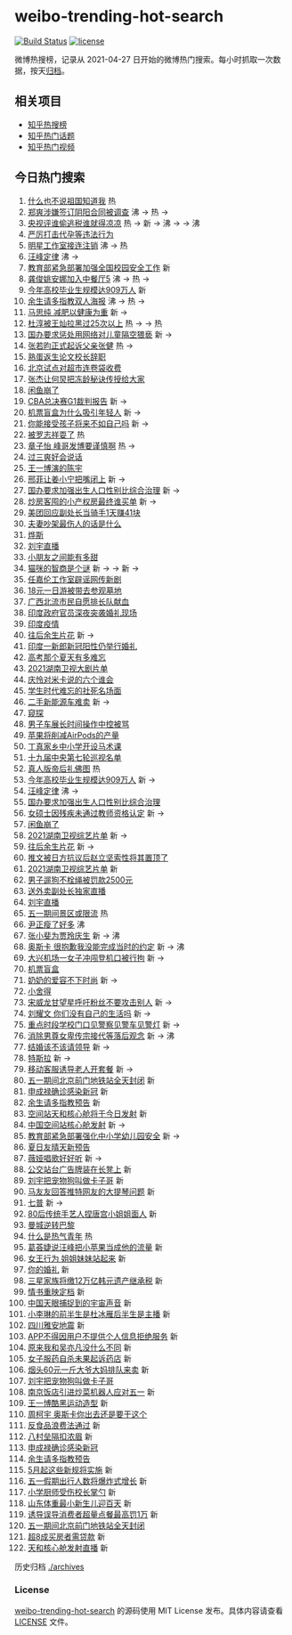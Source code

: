 # weibo-trending-hot-search

[![Build Status](https://github.com/justjavac/weibo-trending-hot-search/workflows/ci/badge.svg?branch=master)](https://github.com/justjavac/weibo-trending-hot-search/actions)
[![license](https://img.shields.io/github/license/justjavac/weibo-trending-hot-search)](https://github.com/justjavac/weibo-trending-hot-search/blob/master/LICENSE)

微博热搜榜，记录从 2021-04-27 日开始的微博热门搜索。每小时抓取一次数据，按天[归档](./archives)。

## 相关项目

- [知乎热搜榜](https://github.com/justjavac/zhihu-trending-top-search)
- [知乎热门话题](https://github.com/justjavac/zhihu-trending-hot-questions)
- [知乎热门视频](https://github.com/justjavac/zhihu-trending-hot-video)

## 今日热门搜索

<!-- BEGIN -->
<!-- 最后更新时间 Thu Apr 29 2021 10:39:36 GMT+0800 (China Standard Time) -->

1. [什么也不说祖国知道我](https://s.weibo.com//weibo?q=%23%E4%BB%80%E4%B9%88%E4%B9%9F%E4%B8%8D%E8%AF%B4%E7%A5%96%E5%9B%BD%E7%9F%A5%E9%81%93%E6%88%91%23&Refer=new_time)
   热
2. [郑爽涉嫌签订阴阳合同被调查](https://s.weibo.com//weibo?q=%23%E9%83%91%E7%88%BD%E6%B6%89%E5%AB%8C%E7%AD%BE%E8%AE%A2%E9%98%B4%E9%98%B3%E5%90%88%E5%90%8C%E8%A2%AB%E8%B0%83%E6%9F%A5%23&Refer=top)
   沸 -> 热 ->
3. [央视评谁偷逃税谁就得凉凉](https://s.weibo.com//weibo?q=%23%E5%A4%AE%E8%A7%86%E8%AF%84%E8%B0%81%E5%81%B7%E9%80%83%E7%A8%8E%E8%B0%81%E5%B0%B1%E5%BE%97%E5%87%89%E5%87%89%23&Refer=top)
   热 -> 新 -> 沸 -> -> 沸
4. [严厉打击代孕等违法行为](https://s.weibo.com//weibo?q=%23%E4%B8%A5%E5%8E%89%E6%89%93%E5%87%BB%E4%BB%A3%E5%AD%95%E7%AD%89%E8%BF%9D%E6%B3%95%E8%A1%8C%E4%B8%BA%23&Refer=top)
5. [明星工作室接连注销](https://s.weibo.com//weibo?q=%23%E6%98%8E%E6%98%9F%E5%B7%A5%E4%BD%9C%E5%AE%A4%E6%8E%A5%E8%BF%9E%E6%B3%A8%E9%94%80%23&Refer=top)
   沸 -> 热
6. [汪峰定律](https://s.weibo.com//weibo?q=%23%E6%B1%AA%E5%B3%B0%E5%AE%9A%E5%BE%8B%23&Refer=top)
   沸 ->
7. [教育部紧急部署加强全国校园安全工作](https://s.weibo.com//weibo?q=%E6%95%99%E8%82%B2%E9%83%A8%E7%B4%A7%E6%80%A5%E9%83%A8%E7%BD%B2%E5%8A%A0%E5%BC%BA%E5%85%A8%E5%9B%BD%E6%A0%A1%E5%9B%AD%E5%AE%89%E5%85%A8%E5%B7%A5%E4%BD%9C&Refer=top)
   新
8. [龚俊姚安娜加入中餐厅5](https://s.weibo.com//weibo?q=%23%E9%BE%9A%E4%BF%8A%E5%A7%9A%E5%AE%89%E5%A8%9C%E5%8A%A0%E5%85%A5%E4%B8%AD%E9%A4%90%E5%8E%855%23&Refer=top)
   沸 -> 热 ->
9. [今年高校毕业生规模达909万人](https://s.weibo.com//weibo?q=%E4%BB%8A%E5%B9%B4%E9%AB%98%E6%A0%A1%E6%AF%95%E4%B8%9A%E7%94%9F%E8%A7%84%E6%A8%A1%E8%BE%BE909%E4%B8%87%E4%BA%BA&Refer=top)
   新
10. [余生请多指教双人海报](https://s.weibo.com//weibo?q=%23%E4%BD%99%E7%94%9F%E8%AF%B7%E5%A4%9A%E6%8C%87%E6%95%99%E5%8F%8C%E4%BA%BA%E6%B5%B7%E6%8A%A5%23&Refer=top)
    沸 -> 热 ->
11. [马思纯 减肥以健康为重](https://s.weibo.com//weibo?q=%E9%A9%AC%E6%80%9D%E7%BA%AF%20%E5%87%8F%E8%82%A5%E4%BB%A5%E5%81%A5%E5%BA%B7%E4%B8%BA%E9%87%8D&Refer=top)
    新 ->
12. [杜淳被王灿拉黑过25次以上](https://s.weibo.com//weibo?q=%23%E6%9D%9C%E6%B7%B3%E8%A2%AB%E7%8E%8B%E7%81%BF%E6%8B%89%E9%BB%91%E8%BF%8725%E6%AC%A1%E4%BB%A5%E4%B8%8A%23&Refer=top)
    热 -> -> 热
13. [国办要求惩处用网络对儿童隔空猥亵](https://s.weibo.com//weibo?q=%23%E5%9B%BD%E5%8A%9E%E8%A6%81%E6%B1%82%E6%83%A9%E5%A4%84%E7%94%A8%E7%BD%91%E7%BB%9C%E5%AF%B9%E5%84%BF%E7%AB%A5%E9%9A%94%E7%A9%BA%E7%8C%A5%E4%BA%B5%23&Refer=top)
    新 ->
14. [张若昀正式起诉父亲张健](https://s.weibo.com//weibo?q=%23%E5%BC%A0%E8%8B%A5%E6%98%80%E6%AD%A3%E5%BC%8F%E8%B5%B7%E8%AF%89%E7%88%B6%E4%BA%B2%E5%BC%A0%E5%81%A5%23&Refer=top)
    热 ->
15. [熟蛋返生论文校长辞职](https://s.weibo.com//weibo?q=%23%E7%86%9F%E8%9B%8B%E8%BF%94%E7%94%9F%E8%AE%BA%E6%96%87%E6%A0%A1%E9%95%BF%E8%BE%9E%E8%81%8C%23&Refer=top)
16. [北京试点对超市连卷袋收费](https://s.weibo.com//weibo?q=%23%E5%8C%97%E4%BA%AC%E8%AF%95%E7%82%B9%E5%AF%B9%E8%B6%85%E5%B8%82%E8%BF%9E%E5%8D%B7%E8%A2%8B%E6%94%B6%E8%B4%B9%23&Refer=top)
17. [张杰让何炅把冻龄秘诀传授给大家](https://s.weibo.com//weibo?q=%23%E5%BC%A0%E6%9D%B0%E8%AE%A9%E4%BD%95%E7%82%85%E6%8A%8A%E5%86%BB%E9%BE%84%E7%A7%98%E8%AF%80%E4%BC%A0%E6%8E%88%E7%BB%99%E5%A4%A7%E5%AE%B6%23&Refer=top)
18. [闲鱼崩了](https://s.weibo.com//weibo?q=%E9%97%B2%E9%B1%BC%E5%B4%A9%E4%BA%86&Refer=top)
19. [CBA总决赛G1裁判报告](https://s.weibo.com//weibo?q=%23CBA%E6%80%BB%E5%86%B3%E8%B5%9BG1%E8%A3%81%E5%88%A4%E6%8A%A5%E5%91%8A%23&Refer=top)
    新 ->
20. [机票盲盒为什么吸引年轻人](https://s.weibo.com//weibo?q=%23%E6%9C%BA%E7%A5%A8%E7%9B%B2%E7%9B%92%E4%B8%BA%E4%BB%80%E4%B9%88%E5%90%B8%E5%BC%95%E5%B9%B4%E8%BD%BB%E4%BA%BA%23&Refer=top)
    新 ->
21. [你能接受孩子将来不如自己吗](https://s.weibo.com//weibo?q=%23%E4%BD%A0%E8%83%BD%E6%8E%A5%E5%8F%97%E5%AD%A9%E5%AD%90%E5%B0%86%E6%9D%A5%E4%B8%8D%E5%A6%82%E8%87%AA%E5%B7%B1%E5%90%97%23&Refer=top)
    新 ->
22. [被罗志祥耍了](https://s.weibo.com//weibo?q=%23%E8%A2%AB%E7%BD%97%E5%BF%97%E7%A5%A5%E8%80%8D%E4%BA%86%23&Refer=top)
    热
23. [章子怡 峰哥发博要谨慎啊](https://s.weibo.com//weibo?q=%E7%AB%A0%E5%AD%90%E6%80%A1%20%E5%B3%B0%E5%93%A5%E5%8F%91%E5%8D%9A%E8%A6%81%E8%B0%A8%E6%85%8E%E5%95%8A&Refer=top)
    热 ->
24. [过三爽好会说话](https://s.weibo.com//weibo?q=%23%E8%BF%87%E4%B8%89%E7%88%BD%E5%A5%BD%E4%BC%9A%E8%AF%B4%E8%AF%9D%23&Refer=top)
25. [王一博演的陈宇](https://s.weibo.com//weibo?q=%23%E7%8E%8B%E4%B8%80%E5%8D%9A%E6%BC%94%E7%9A%84%E9%99%88%E5%AE%87%23&Refer=top)
26. [邢菲让姜小宁把嘴闭上](https://s.weibo.com//weibo?q=%23%E9%82%A2%E8%8F%B2%E8%AE%A9%E5%A7%9C%E5%B0%8F%E5%AE%81%E6%8A%8A%E5%98%B4%E9%97%AD%E4%B8%8A%23&Refer=top)
    新 ->
27. [国办要求加强出生人口性别比综合治理](https://s.weibo.com//weibo?q=%23%E5%9B%BD%E5%8A%9E%E8%A6%81%E6%B1%82%E5%8A%A0%E5%BC%BA%E5%87%BA%E7%94%9F%E4%BA%BA%E5%8F%A3%E6%80%A7%E5%88%AB%E6%AF%94%E7%BB%BC%E5%90%88%E6%B2%BB%E7%90%86%23&Refer=top)
    新 ->
28. [炒房客囤的小产权房最终谁买单](https://s.weibo.com//weibo?q=%E7%82%92%E6%88%BF%E5%AE%A2%E5%9B%A4%E7%9A%84%E5%B0%8F%E4%BA%A7%E6%9D%83%E6%88%BF%E6%9C%80%E7%BB%88%E8%B0%81%E4%B9%B0%E5%8D%95&Refer=top)
    新 ->
29. [美团回应副处长当骑手1天赚41块](https://s.weibo.com//weibo?q=%23%E7%BE%8E%E5%9B%A2%E5%9B%9E%E5%BA%94%E5%89%AF%E5%A4%84%E9%95%BF%E5%BD%93%E9%AA%91%E6%89%8B1%E5%A4%A9%E8%B5%9A41%E5%9D%97%23&Refer=top)
30. [夫妻吵架最伤人的话是什么](https://s.weibo.com//weibo?q=%23%E5%A4%AB%E5%A6%BB%E5%90%B5%E6%9E%B6%E6%9C%80%E4%BC%A4%E4%BA%BA%E7%9A%84%E8%AF%9D%E6%98%AF%E4%BB%80%E4%B9%88%23&Refer=top)
31. [烨斯](https://s.weibo.com//weibo?q=%E7%83%A8%E6%96%AF&Refer=top)
32. [刘宇直播](https://s.weibo.com//weibo?q=%23%E5%88%98%E5%AE%87%E7%9B%B4%E6%92%AD%23&Refer=top)
33. [小朋友之间能有多甜](https://s.weibo.com//weibo?q=%E5%B0%8F%E6%9C%8B%E5%8F%8B%E4%B9%8B%E9%97%B4%E8%83%BD%E6%9C%89%E5%A4%9A%E7%94%9C&Refer=top)
34. [猫咪的智商是个谜](https://s.weibo.com//weibo?q=%E7%8C%AB%E5%92%AA%E7%9A%84%E6%99%BA%E5%95%86%E6%98%AF%E4%B8%AA%E8%B0%9C&Refer=top)
    新 -> -> 新 ->
35. [任嘉伦工作室辟谣网传新剧](https://s.weibo.com//weibo?q=%23%E4%BB%BB%E5%98%89%E4%BC%A6%E5%B7%A5%E4%BD%9C%E5%AE%A4%E8%BE%9F%E8%B0%A3%E7%BD%91%E4%BC%A0%E6%96%B0%E5%89%A7%23&Refer=top)
36. [18元一日游被带去参观墓地](https://s.weibo.com//weibo?q=18%E5%85%83%E4%B8%80%E6%97%A5%E6%B8%B8%E8%A2%AB%E5%B8%A6%E5%8E%BB%E5%8F%82%E8%A7%82%E5%A2%93%E5%9C%B0&Refer=top)
37. [广西北流市民自愿排长队献血](https://s.weibo.com//weibo?q=%23%E5%B9%BF%E8%A5%BF%E5%8C%97%E6%B5%81%E5%B8%82%E6%B0%91%E8%87%AA%E6%84%BF%E6%8E%92%E9%95%BF%E9%98%9F%E7%8C%AE%E8%A1%80%23&Refer=top)
38. [印度政府官员深夜突袭婚礼现场](https://s.weibo.com//weibo?q=%E5%8D%B0%E5%BA%A6%E6%94%BF%E5%BA%9C%E5%AE%98%E5%91%98%E6%B7%B1%E5%A4%9C%E7%AA%81%E8%A2%AD%E5%A9%9A%E7%A4%BC%E7%8E%B0%E5%9C%BA&Refer=top)
39. [印度疫情](https://s.weibo.com//weibo?q=%23%E5%8D%B0%E5%BA%A6%E7%96%AB%E6%83%85%23&Refer=top)
40. [往后余生片花](https://s.weibo.com//weibo?q=%23%E5%BE%80%E5%90%8E%E4%BD%99%E7%94%9F%E7%89%87%E8%8A%B1%23&Refer=top)
    新 ->
41. [印度一新郎新冠阳性仍举行婚礼](https://s.weibo.com//weibo?q=%23%E5%8D%B0%E5%BA%A6%E4%B8%80%E6%96%B0%E9%83%8E%E6%96%B0%E5%86%A0%E9%98%B3%E6%80%A7%E4%BB%8D%E4%B8%BE%E8%A1%8C%E5%A9%9A%E7%A4%BC%23&Refer=top)
42. [高考那个夏天有多难忘](https://s.weibo.com//weibo?q=%23%E9%AB%98%E8%80%83%E9%82%A3%E4%B8%AA%E5%A4%8F%E5%A4%A9%E6%9C%89%E5%A4%9A%E9%9A%BE%E5%BF%98%23&Refer=top)
43. [2021湖南卫视大剧片单](https://s.weibo.com//weibo?q=%232021%E6%B9%96%E5%8D%97%E5%8D%AB%E8%A7%86%E5%A4%A7%E5%89%A7%E7%89%87%E5%8D%95%23&Refer=top)
44. [庆怜对米卡说的六个谁会](https://s.weibo.com//weibo?q=%23%E5%BA%86%E6%80%9C%E5%AF%B9%E7%B1%B3%E5%8D%A1%E8%AF%B4%E7%9A%84%E5%85%AD%E4%B8%AA%E8%B0%81%E4%BC%9A%23&Refer=top)
45. [学生时代难忘的社死名场面](https://s.weibo.com//weibo?q=%23%E5%AD%A6%E7%94%9F%E6%97%B6%E4%BB%A3%E9%9A%BE%E5%BF%98%E7%9A%84%E7%A4%BE%E6%AD%BB%E5%90%8D%E5%9C%BA%E9%9D%A2%23&Refer=top)
46. [二手新能源车难卖](https://s.weibo.com//weibo?q=%23%E4%BA%8C%E6%89%8B%E6%96%B0%E8%83%BD%E6%BA%90%E8%BD%A6%E9%9A%BE%E5%8D%96%23&Refer=top)
    新 ->
47. [窥探](https://s.weibo.com//weibo?q=%E7%AA%A5%E6%8E%A2&Refer=top)
48. [男子车展长时间操作中控被骂](https://s.weibo.com//weibo?q=%E7%94%B7%E5%AD%90%E8%BD%A6%E5%B1%95%E9%95%BF%E6%97%B6%E9%97%B4%E6%93%8D%E4%BD%9C%E4%B8%AD%E6%8E%A7%E8%A2%AB%E9%AA%82&Refer=top)
49. [苹果将削减AirPods的产量](https://s.weibo.com//weibo?q=%E8%8B%B9%E6%9E%9C%E5%B0%86%E5%89%8A%E5%87%8FAirPods%E7%9A%84%E4%BA%A7%E9%87%8F&Refer=top)
50. [丁真家乡中小学开设马术课](https://s.weibo.com//weibo?q=%23%E4%B8%81%E7%9C%9F%E5%AE%B6%E4%B9%A1%E4%B8%AD%E5%B0%8F%E5%AD%A6%E5%BC%80%E8%AE%BE%E9%A9%AC%E6%9C%AF%E8%AF%BE%23&Refer=top)
51. [十九届中央第七轮巡视名单](https://s.weibo.com//weibo?q=%23%E5%8D%81%E4%B9%9D%E5%B1%8A%E4%B8%AD%E5%A4%AE%E7%AC%AC%E4%B8%83%E8%BD%AE%E5%B7%A1%E8%A7%86%E5%90%8D%E5%8D%95%23&Refer=top)
52. [真人版帝后礼佛图](https://s.weibo.com//weibo?q=%23%E7%9C%9F%E4%BA%BA%E7%89%88%E5%B8%9D%E5%90%8E%E7%A4%BC%E4%BD%9B%E5%9B%BE%23&Refer=new_time)
    热
53. [今年高校毕业生规模达909万人](https://s.weibo.com//weibo?q=%23%E4%BB%8A%E5%B9%B4%E9%AB%98%E6%A0%A1%E6%AF%95%E4%B8%9A%E7%94%9F%E8%A7%84%E6%A8%A1%E8%BE%BE909%E4%B8%87%E4%BA%BA%23&Refer=top)
    新 ->
54. [汪峰定律](https://s.weibo.com//weibo?q=%E6%B1%AA%E5%B3%B0%E5%AE%9A%E5%BE%8B&Refer=top)
    沸 ->
55. [国办要求加强出生人口性别比综合治理](https://s.weibo.com//weibo?q=%E5%9B%BD%E5%8A%9E%E8%A6%81%E6%B1%82%E5%8A%A0%E5%BC%BA%E5%87%BA%E7%94%9F%E4%BA%BA%E5%8F%A3%E6%80%A7%E5%88%AB%E6%AF%94%E7%BB%BC%E5%90%88%E6%B2%BB%E7%90%86&Refer=top)
56. [女硕士因残疾未通过教师资格认定](https://s.weibo.com//weibo?q=%E5%A5%B3%E7%A1%95%E5%A3%AB%E5%9B%A0%E6%AE%8B%E7%96%BE%E6%9C%AA%E9%80%9A%E8%BF%87%E6%95%99%E5%B8%88%E8%B5%84%E6%A0%BC%E8%AE%A4%E5%AE%9A&Refer=top)
    新 ->
57. [闲鱼崩了](https://s.weibo.com//weibo?q=%23%E9%97%B2%E9%B1%BC%E5%B4%A9%E4%BA%86%23&Refer=top)
58. [2021湖南卫视综艺片单](https://s.weibo.com//weibo?q=%232021%E6%B9%96%E5%8D%97%E5%8D%AB%E8%A7%86%E7%BB%BC%E8%89%BA%E7%89%87%E5%8D%95%23&Refer=top)
    新 ->
59. [往后余生片花](https://s.weibo.com//weibo?q=%E5%BE%80%E5%90%8E%E4%BD%99%E7%94%9F%E7%89%87%E8%8A%B1&Refer=top)
    新 ->
60. [推文被日方抗议后赵立坚索性将其置顶了](https://s.weibo.com//weibo?q=%23%E6%8E%A8%E6%96%87%E8%A2%AB%E6%97%A5%E6%96%B9%E6%8A%97%E8%AE%AE%E5%90%8E%E8%B5%B5%E7%AB%8B%E5%9D%9A%E7%B4%A2%E6%80%A7%E5%B0%86%E5%85%B6%E7%BD%AE%E9%A1%B6%E4%BA%86%23&Refer=top)
61. [2021湖南卫视综艺片单](https://s.weibo.com//weibo?q=2021%E6%B9%96%E5%8D%97%E5%8D%AB%E8%A7%86%E7%BB%BC%E8%89%BA%E7%89%87%E5%8D%95&Refer=top)
    新
62. [男子遛狗不栓绳被罚款2500元](https://s.weibo.com//weibo?q=%23%E7%94%B7%E5%AD%90%E9%81%9B%E7%8B%97%E4%B8%8D%E6%A0%93%E7%BB%B3%E8%A2%AB%E7%BD%9A%E6%AC%BE2500%E5%85%83%23&Refer=top)
63. [送外卖副处长独家直播](https://s.weibo.com//weibo?q=%E9%80%81%E5%A4%96%E5%8D%96%E5%89%AF%E5%A4%84%E9%95%BF%E7%8B%AC%E5%AE%B6%E7%9B%B4%E6%92%AD&Refer=top)
64. [刘宇直播](https://s.weibo.com//weibo?q=%E5%88%98%E5%AE%87%E7%9B%B4%E6%92%AD&Refer=top)
65. [五一期间景区或限流](https://s.weibo.com//weibo?q=%23%E4%BA%94%E4%B8%80%E6%9C%9F%E9%97%B4%E6%99%AF%E5%8C%BA%E6%88%96%E9%99%90%E6%B5%81%23&Refer=new_time)
    热
66. [尹正瘦了好多](https://s.weibo.com//weibo?q=%23%E5%B0%B9%E6%AD%A3%E7%98%A6%E4%BA%86%E5%A5%BD%E5%A4%9A%23&Refer=top)
    沸
67. [张小斐为贾玲庆生](https://s.weibo.com//weibo?q=%23%E5%BC%A0%E5%B0%8F%E6%96%90%E4%B8%BA%E8%B4%BE%E7%8E%B2%E5%BA%86%E7%94%9F%23&Refer=top)
    新 -> 沸
68. [奥斯卡
    很抱歉我没能完成当时的约定](https://s.weibo.com//weibo?q=%E5%A5%A5%E6%96%AF%E5%8D%A1%20%E5%BE%88%E6%8A%B1%E6%AD%89%E6%88%91%E6%B2%A1%E8%83%BD%E5%AE%8C%E6%88%90%E5%BD%93%E6%97%B6%E7%9A%84%E7%BA%A6%E5%AE%9A&Refer=top)
    新 -> 沸
69. [大兴机场一女子冲闯登机口被行拘](https://s.weibo.com//weibo?q=%E5%A4%A7%E5%85%B4%E6%9C%BA%E5%9C%BA%E4%B8%80%E5%A5%B3%E5%AD%90%E5%86%B2%E9%97%AF%E7%99%BB%E6%9C%BA%E5%8F%A3%E8%A2%AB%E8%A1%8C%E6%8B%98&Refer=top)
    新 ->
70. [机票盲盒](https://s.weibo.com//weibo?q=%E6%9C%BA%E7%A5%A8%E7%9B%B2%E7%9B%92&Refer=top)
71. [奶奶的爱容不下时尚](https://s.weibo.com//weibo?q=%23%E5%A5%B6%E5%A5%B6%E7%9A%84%E7%88%B1%E5%AE%B9%E4%B8%8D%E4%B8%8B%E6%97%B6%E5%B0%9A%23&Refer=top)
    新 ->
72. [小舍得](https://s.weibo.com//weibo?q=%E5%B0%8F%E8%88%8D%E5%BE%97&Refer=top)
73. [宋威龙甘望星呼吁粉丝不要攻击别人](https://s.weibo.com//weibo?q=%23%E5%AE%8B%E5%A8%81%E9%BE%99%E7%94%98%E6%9C%9B%E6%98%9F%E5%91%BC%E5%90%81%E7%B2%89%E4%B8%9D%E4%B8%8D%E8%A6%81%E6%94%BB%E5%87%BB%E5%88%AB%E4%BA%BA%23&Refer=top)
    新 ->
74. [刘耀文
    你们没有自己的生活吗](https://s.weibo.com//weibo?q=%E5%88%98%E8%80%80%E6%96%87%20%E4%BD%A0%E4%BB%AC%E6%B2%A1%E6%9C%89%E8%87%AA%E5%B7%B1%E7%9A%84%E7%94%9F%E6%B4%BB%E5%90%97&Refer=top)
    新 ->
75. [重点时段学校门口见警察见警车见警灯](https://s.weibo.com//weibo?q=%23%E9%87%8D%E7%82%B9%E6%97%B6%E6%AE%B5%E5%AD%A6%E6%A0%A1%E9%97%A8%E5%8F%A3%E8%A7%81%E8%AD%A6%E5%AF%9F%E8%A7%81%E8%AD%A6%E8%BD%A6%E8%A7%81%E8%AD%A6%E7%81%AF%23&Refer=top)
    新 ->
76. [消除男尊女卑传宗接代等落后观念](https://s.weibo.com//weibo?q=%23%E6%B6%88%E9%99%A4%E7%94%B7%E5%B0%8A%E5%A5%B3%E5%8D%91%E4%BC%A0%E5%AE%97%E6%8E%A5%E4%BB%A3%E7%AD%89%E8%90%BD%E5%90%8E%E8%A7%82%E5%BF%B5%23&Refer=top)
    新 -> 沸
77. [结婚该不该请领导](https://s.weibo.com//weibo?q=%23%E7%BB%93%E5%A9%9A%E8%AF%A5%E4%B8%8D%E8%AF%A5%E8%AF%B7%E9%A2%86%E5%AF%BC%23&Refer=top)
    新 ->
78. [特斯拉](https://s.weibo.com//weibo?q=%E7%89%B9%E6%96%AF%E6%8B%89&Refer=top) 新
    ->
79. [移动客服诱导老人开套餐](https://s.weibo.com//weibo?q=%23%E7%A7%BB%E5%8A%A8%E5%AE%A2%E6%9C%8D%E8%AF%B1%E5%AF%BC%E8%80%81%E4%BA%BA%E5%BC%80%E5%A5%97%E9%A4%90%23&Refer=top)
    新 ->
80. [五一期间北京前门地铁站全天封闭](https://s.weibo.com//weibo?q=%E4%BA%94%E4%B8%80%E6%9C%9F%E9%97%B4%E5%8C%97%E4%BA%AC%E5%89%8D%E9%97%A8%E5%9C%B0%E9%93%81%E7%AB%99%E5%85%A8%E5%A4%A9%E5%B0%81%E9%97%AD&Refer=top)
    新
81. [申成禄确诊感染新冠](https://s.weibo.com//weibo?q=%E7%94%B3%E6%88%90%E7%A6%84%E7%A1%AE%E8%AF%8A%E6%84%9F%E6%9F%93%E6%96%B0%E5%86%A0&Refer=top)
    新
82. [余生请多指教预告](https://s.weibo.com//weibo?q=%E4%BD%99%E7%94%9F%E8%AF%B7%E5%A4%9A%E6%8C%87%E6%95%99%E9%A2%84%E5%91%8A&Refer=top)
    新
83. [空间站天和核心舱将于今日发射](https://s.weibo.com//weibo?q=%E7%A9%BA%E9%97%B4%E7%AB%99%E5%A4%A9%E5%92%8C%E6%A0%B8%E5%BF%83%E8%88%B1%E5%B0%86%E4%BA%8E%E4%BB%8A%E6%97%A5%E5%8F%91%E5%B0%84&Refer=top)
    新
84. [中国空间站核心舱发射](https://s.weibo.com//weibo?q=%23%E4%B8%AD%E5%9B%BD%E7%A9%BA%E9%97%B4%E7%AB%99%E6%A0%B8%E5%BF%83%E8%88%B1%E5%8F%91%E5%B0%84%23&Refer=top)
    新 ->
85. [教育部紧急部署强化中小学幼儿园安全](https://s.weibo.com//weibo?q=%23%E6%95%99%E8%82%B2%E9%83%A8%E7%B4%A7%E6%80%A5%E9%83%A8%E7%BD%B2%E5%BC%BA%E5%8C%96%E4%B8%AD%E5%B0%8F%E5%AD%A6%E5%B9%BC%E5%84%BF%E5%9B%AD%E5%AE%89%E5%85%A8%23&Refer=top)
    新 ->
86. [夏日友晴天新预告](https://s.weibo.com//weibo?q=%E5%A4%8F%E6%97%A5%E5%8F%8B%E6%99%B4%E5%A4%A9%E6%96%B0%E9%A2%84%E5%91%8A&Refer=top)
87. [薇娅唱歌好好听](https://s.weibo.com//weibo?q=%23%E8%96%87%E5%A8%85%E5%94%B1%E6%AD%8C%E5%A5%BD%E5%A5%BD%E5%90%AC%23&Refer=top)
    新 ->
88. [公交站台广告牌装在长凳上](https://s.weibo.com//weibo?q=%E5%85%AC%E4%BA%A4%E7%AB%99%E5%8F%B0%E5%B9%BF%E5%91%8A%E7%89%8C%E8%A3%85%E5%9C%A8%E9%95%BF%E5%87%B3%E4%B8%8A&Refer=top)
    新
89. [刘宇把宠物狗叫做卡子哥](https://s.weibo.com//weibo?q=%E5%88%98%E5%AE%87%E6%8A%8A%E5%AE%A0%E7%89%A9%E7%8B%97%E5%8F%AB%E5%81%9A%E5%8D%A1%E5%AD%90%E5%93%A5&Refer=top)
    新
90. [马友友回答推特网友的大提琴问题](https://s.weibo.com//weibo?q=%E9%A9%AC%E5%8F%8B%E5%8F%8B%E5%9B%9E%E7%AD%94%E6%8E%A8%E7%89%B9%E7%BD%91%E5%8F%8B%E7%9A%84%E5%A4%A7%E6%8F%90%E7%90%B4%E9%97%AE%E9%A2%98&Refer=top)
    新
91. [七普](https://s.weibo.com//weibo?q=%E4%B8%83%E6%99%AE&Refer=top) 新 ->
92. [80后传统手艺人捏唐宫小姐姐面人](https://s.weibo.com//weibo?q=%2380%E5%90%8E%E4%BC%A0%E7%BB%9F%E6%89%8B%E8%89%BA%E4%BA%BA%E6%8D%8F%E5%94%90%E5%AE%AB%E5%B0%8F%E5%A7%90%E5%A7%90%E9%9D%A2%E4%BA%BA%23&Refer=top)
    新
93. [曼城逆转巴黎](https://s.weibo.com//weibo?q=%E6%9B%BC%E5%9F%8E%E9%80%86%E8%BD%AC%E5%B7%B4%E9%BB%8E&Refer=top)
94. [什么是热气青年](https://s.weibo.com//weibo?q=%23%E4%BB%80%E4%B9%88%E6%98%AF%E7%83%AD%E6%B0%94%E9%9D%92%E5%B9%B4%23&Refer=new_time)
    热
95. [葛荟婕说汪峰把小苹果当成他的流量](https://s.weibo.com//weibo?q=%23%E8%91%9B%E8%8D%9F%E5%A9%95%E8%AF%B4%E6%B1%AA%E5%B3%B0%E6%8A%8A%E5%B0%8F%E8%8B%B9%E6%9E%9C%E5%BD%93%E6%88%90%E4%BB%96%E7%9A%84%E6%B5%81%E9%87%8F%23&Refer=top)
    新
96. [女王行为 姐姐妹妹站起来](https://s.weibo.com//weibo?q=%E5%A5%B3%E7%8E%8B%E8%A1%8C%E4%B8%BA%20%E5%A7%90%E5%A7%90%E5%A6%B9%E5%A6%B9%E7%AB%99%E8%B5%B7%E6%9D%A5&Refer=top)
    新
97. [你的婚礼](https://s.weibo.com//weibo?q=%E4%BD%A0%E7%9A%84%E5%A9%9A%E7%A4%BC&Refer=top)
    新
98. [三星家族将缴12万亿韩元遗产继承税](https://s.weibo.com//weibo?q=%23%E4%B8%89%E6%98%9F%E5%AE%B6%E6%97%8F%E5%B0%86%E7%BC%B412%E4%B8%87%E4%BA%BF%E9%9F%A9%E5%85%83%E9%81%97%E4%BA%A7%E7%BB%A7%E6%89%BF%E7%A8%8E%23&Refer=top)
    新
99. [情书重映定档](https://s.weibo.com//weibo?q=%23%E6%83%85%E4%B9%A6%E9%87%8D%E6%98%A0%E5%AE%9A%E6%A1%A3%23&Refer=top)
    新
100. [中国天眼捕捉到的宇宙声音](https://s.weibo.com//weibo?q=%23%E4%B8%AD%E5%9B%BD%E5%A4%A9%E7%9C%BC%E6%8D%95%E6%8D%89%E5%88%B0%E7%9A%84%E5%AE%87%E5%AE%99%E5%A3%B0%E9%9F%B3%23&Refer=top)
     新
101. [小李琳的前半生是杜冰雁后半生是主播](https://s.weibo.com//weibo?q=%E5%B0%8F%E6%9D%8E%E7%90%B3%E7%9A%84%E5%89%8D%E5%8D%8A%E7%94%9F%E6%98%AF%E6%9D%9C%E5%86%B0%E9%9B%81%E5%90%8E%E5%8D%8A%E7%94%9F%E6%98%AF%E4%B8%BB%E6%92%AD&Refer=top)
     新
102. [四川雅安地震](https://s.weibo.com//weibo?q=%E5%9B%9B%E5%B7%9D%E9%9B%85%E5%AE%89%E5%9C%B0%E9%9C%87&Refer=top)
     新
103. [APP不得因用户不提供个人信息拒绝服务](https://s.weibo.com//weibo?q=%23APP%E4%B8%8D%E5%BE%97%E5%9B%A0%E7%94%A8%E6%88%B7%E4%B8%8D%E6%8F%90%E4%BE%9B%E4%B8%AA%E4%BA%BA%E4%BF%A1%E6%81%AF%E6%8B%92%E7%BB%9D%E6%9C%8D%E5%8A%A1%23&Refer=top)
     新
104. [原来我和吴亦凡没什么不同](https://s.weibo.com//weibo?q=%23%E5%8E%9F%E6%9D%A5%E6%88%91%E5%92%8C%E5%90%B4%E4%BA%A6%E5%87%A1%E6%B2%A1%E4%BB%80%E4%B9%88%E4%B8%8D%E5%90%8C%23&Refer=top)
     新
105. [女子服药自杀未果起诉药店](https://s.weibo.com//weibo?q=%E5%A5%B3%E5%AD%90%E6%9C%8D%E8%8D%AF%E8%87%AA%E6%9D%80%E6%9C%AA%E6%9E%9C%E8%B5%B7%E8%AF%89%E8%8D%AF%E5%BA%97&Refer=top)
     新
106. [烟头60元一斤大爷大妈排队来卖](https://s.weibo.com//weibo?q=%E7%83%9F%E5%A4%B460%E5%85%83%E4%B8%80%E6%96%A4%E5%A4%A7%E7%88%B7%E5%A4%A7%E5%A6%88%E6%8E%92%E9%98%9F%E6%9D%A5%E5%8D%96&Refer=top)
     新
107. [刘宇把宠物狗叫做卡子哥](https://s.weibo.com//weibo?q=%23%E5%88%98%E5%AE%87%E6%8A%8A%E5%AE%A0%E7%89%A9%E7%8B%97%E5%8F%AB%E5%81%9A%E5%8D%A1%E5%AD%90%E5%93%A5%23&Refer=top)
108. [南京饭店引进炒菜机器人应对五一](https://s.weibo.com//weibo?q=%23%E5%8D%97%E4%BA%AC%E9%A5%AD%E5%BA%97%E5%BC%95%E8%BF%9B%E7%82%92%E8%8F%9C%E6%9C%BA%E5%99%A8%E4%BA%BA%E5%BA%94%E5%AF%B9%E4%BA%94%E4%B8%80%23&Refer=top)
     新
109. [王一博酷黑运动造型](https://s.weibo.com//weibo?q=%23%E7%8E%8B%E4%B8%80%E5%8D%9A%E9%85%B7%E9%BB%91%E8%BF%90%E5%8A%A8%E9%80%A0%E5%9E%8B%23&Refer=top)
     新
110. [周柯宇
     奥斯卡你出去还是要干这个](https://s.weibo.com//weibo?q=%E5%91%A8%E6%9F%AF%E5%AE%87%20%E5%A5%A5%E6%96%AF%E5%8D%A1%E4%BD%A0%E5%87%BA%E5%8E%BB%E8%BF%98%E6%98%AF%E8%A6%81%E5%B9%B2%E8%BF%99%E4%B8%AA&Refer=top)
111. [反食品浪费法通过](https://s.weibo.com//weibo?q=%23%E5%8F%8D%E9%A3%9F%E5%93%81%E6%B5%AA%E8%B4%B9%E6%B3%95%E9%80%9A%E8%BF%87%23&Refer=top)
     新
112. [八村垒隔扣浓眉](https://s.weibo.com//weibo?q=%E5%85%AB%E6%9D%91%E5%9E%92%E9%9A%94%E6%89%A3%E6%B5%93%E7%9C%89&Refer=top)
     新
113. [申成禄确诊感染新冠](https://s.weibo.com//weibo?q=%23%E7%94%B3%E6%88%90%E7%A6%84%E7%A1%AE%E8%AF%8A%E6%84%9F%E6%9F%93%E6%96%B0%E5%86%A0%23&Refer=top)
114. [余生请多指教预告](https://s.weibo.com//weibo?q=%23%E4%BD%99%E7%94%9F%E8%AF%B7%E5%A4%9A%E6%8C%87%E6%95%99%E9%A2%84%E5%91%8A%23&Refer=top)
115. [5月起这些新规将实施](https://s.weibo.com//weibo?q=%235%E6%9C%88%E8%B5%B7%E8%BF%99%E4%BA%9B%E6%96%B0%E8%A7%84%E5%B0%86%E5%AE%9E%E6%96%BD%23&Refer=top)
     新
116. [五一假期出行人数将爆炸式增长](https://s.weibo.com//weibo?q=%23%E4%BA%94%E4%B8%80%E5%81%87%E6%9C%9F%E5%87%BA%E8%A1%8C%E4%BA%BA%E6%95%B0%E5%B0%86%E7%88%86%E7%82%B8%E5%BC%8F%E5%A2%9E%E9%95%BF%23&Refer=top)
     新
117. [小学厨师受伤校长掌勺](https://s.weibo.com//weibo?q=%23%E5%B0%8F%E5%AD%A6%E5%8E%A8%E5%B8%88%E5%8F%97%E4%BC%A4%E6%A0%A1%E9%95%BF%E6%8E%8C%E5%8B%BA%23&Refer=top)
     新
118. [山东体重最小新生儿迎百天](https://s.weibo.com//weibo?q=%E5%B1%B1%E4%B8%9C%E4%BD%93%E9%87%8D%E6%9C%80%E5%B0%8F%E6%96%B0%E7%94%9F%E5%84%BF%E8%BF%8E%E7%99%BE%E5%A4%A9&Refer=top)
     新
119. [诱导误导消费者超量点餐最高罚1万](https://s.weibo.com//weibo?q=%23%E8%AF%B1%E5%AF%BC%E8%AF%AF%E5%AF%BC%E6%B6%88%E8%B4%B9%E8%80%85%E8%B6%85%E9%87%8F%E7%82%B9%E9%A4%90%E6%9C%80%E9%AB%98%E7%BD%9A1%E4%B8%87%23&Refer=top)
     新
120. [五一期间北京前门地铁站全天封闭](https://s.weibo.com//weibo?q=%23%E4%BA%94%E4%B8%80%E6%9C%9F%E9%97%B4%E5%8C%97%E4%BA%AC%E5%89%8D%E9%97%A8%E5%9C%B0%E9%93%81%E7%AB%99%E5%85%A8%E5%A4%A9%E5%B0%81%E9%97%AD%23&Refer=top)
121. [超8成买房者需贷款](https://s.weibo.com//weibo?q=%23%E8%B6%858%E6%88%90%E4%B9%B0%E6%88%BF%E8%80%85%E9%9C%80%E8%B4%B7%E6%AC%BE%23&Refer=top)
     新
122. [天和核心舱发射直播](https://s.weibo.com//weibo?q=%23%E5%A4%A9%E5%92%8C%E6%A0%B8%E5%BF%83%E8%88%B1%E5%8F%91%E5%B0%84%E7%9B%B4%E6%92%AD%23&Refer=top)
     新

<!-- END -->

历史归档 [./archives](./archives)

### License

[weibo-trending-hot-search](https://github.com/justjavac/weibo-trending-hot-search)
的源码使用 MIT License 发布。具体内容请查看 [LICENSE](./LICENSE) 文件。
